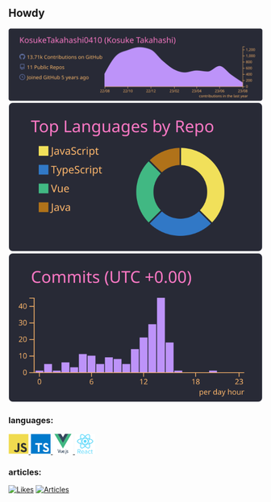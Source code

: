 
<h2 align="left">Howdy</h2>

![](https://raw.githubusercontent.com/KosukeTakahashi0410/KosukeTakahashi0410/master/profile-summary-card-output/dracula/0-profile-details.svg)
![](https://raw.githubusercontent.com/KosukeTakahashi0410/KosukeTakahashi0410/master/profile-summary-card-output/dracula/1-repos-per-language.svg)
![](https://raw.githubusercontent.com/KosukeTakahashi0410/KosukeTakahashi0410/master/profile-summary-card-output/dracula/4-productive-time.svg)

<h3 align="left">languages:</h3>
<p align="left">
  <a href="https://developer.mozilla.org/en-US/docs/Web/JavaScript" target="_blank" rel="noreferrer">
    <img src="https://raw.githubusercontent.com/devicons/devicon/master/icons/javascript/javascript-original.svg" alt="javascript" width="40" height="40"/>   </a>
  <a href="https://www.typescriptlang.org/" target="_blank" rel="noreferrer">
    <img src="https://raw.githubusercontent.com/devicons/devicon/master/icons/typescript/typescript-original.svg" alt="typescript" width="40" height="40"/>   </a>
  <a href="https://vuejs.org/" target="_blank" rel="noreferrer">
   <img src="https://raw.githubusercontent.com/devicons/devicon/master/icons/vuejs/vuejs-original-wordmark.svg" alt="vuejs" width="40" height="40"/>
  </a>
  <a href="https://reactjs.org/" target="_blank" rel="noreferrer">
   <img src="https://raw.githubusercontent.com/devicons/devicon/master/icons/react/react-original-wordmark.svg" alt="react" width="40" height="40"/>
  </a>
 </p>


<h3 align="left">articles:</h3>

[![Likes](https://badgen.org/img/zenn/844/likes?style=flat)](https://zenn.dev/844)
[![Articles](https://badgen.org/img/zenn/844/articles?style=flat)](https://zenn.dev/844)
